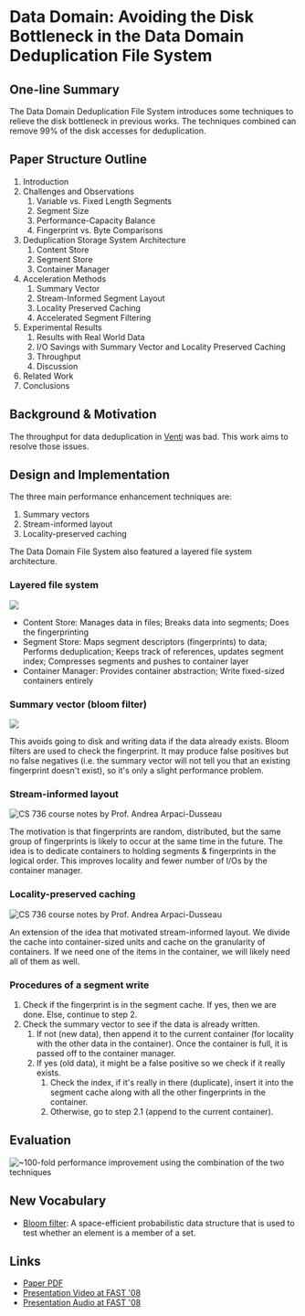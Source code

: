 # Data Domain: Avoiding the Disk Bottleneck in the Data Domain Deduplication File System

## One-line Summary

The Data Domain Deduplication File System introduces some techniques to relieve the disk bottleneck in previous works. The techniques combined can remove 99% of the disk accesses for deduplication.

## Paper Structure Outline

1. Introduction
2. Challenges and Observations
   1. Variable vs. Fixed Length Segments
   2. Segment Size
   3. Performance-Capacity Balance
   4. Fingerprint vs. Byte Comparisons
3. Deduplication Storage System Architecture
   1. Content Store
   2. Segment Store
   3. Container Manager
4. Acceleration Methods
   1. Summary Vector
   2. Stream-Informed Segment Layout
   3. Locality Preserved Caching
   4. Accelerated Segment Filtering
5. Experimental Results
   1. Results with Real World Data
   2. I/O Savings with Summary Vector and Locality Preserved Caching
   3. Throughput
   4. Discussion
6. Related Work
7. Conclusions

## Background & Motivation

The throughput for data deduplication in [Venti](venti-a-new-approach-to-archival-storage.md) was bad. This work aims to resolve those issues.

## Design and Implementation

The three main performance enhancement techniques are:

1. Summary vectors
2. Stream-informed layout
3. Locality-preserved caching

The Data Domain File System also featured a layered file system architecture.

### Layered file system

![](../../.gitbook/assets/screen-shot-2020-12-29-at-11.25.01-am.png)

* Content Store: Manages data in files; Breaks data into segments; Does the fingerprinting
* Segment Store: Maps segment descriptors \(fingerprints\) to data; Performs deduplication; Keeps track of references, updates segment index; Compresses segments and pushes to container layer
* Container Manager: Provides container abstraction; Write fixed-sized containers entirely

### Summary vector \(bloom filter\)

![](../../.gitbook/assets/screen-shot-2020-12-29-at-11.57.34-am.png)

This avoids going to disk and writing data if the data already exists. Bloom filters are used to check the fingerprint. It may produce false positives but no false negatives \(i.e. the summary vector will not tell you that an existing fingerprint doesn't exist\), so it's only a slight performance problem. 

### Stream-informed layout

![CS 736 course notes by Prof. Andrea Arpaci-Dusseau](../../.gitbook/assets/screen-shot-2020-12-29-at-11.46.50-am.png)

The motivation is that fingerprints are random, distributed, but the same group of fingerprints is likely to occur at the same time in the future. The idea is to dedicate containers to holding segments & fingerprints in the logical order. This improves locality and fewer number of I/Os by the container manager.

### Locality-preserved caching

![CS 736 course notes by Prof. Andrea Arpaci-Dusseau](../../.gitbook/assets/screen-shot-2020-12-29-at-11.45.44-am.png)

An extension of the idea that motivated stream-informed layout. We divide the cache into container-sized units and cache on the granularity of containers. If we need one of the items in the container, we will likely need all of them as well.

### Procedures of a segment write

1. Check if the fingerprint is in the segment cache. If yes, then we are done. Else, continue to step 2.
2. Check the summary vector to see if the data is already written.
   1. If not \(new data\), then append it to the current container \(for locality with the other data in the container\). Once the container is full, it is passed off to the container manager.
   2. If yes \(old data\), it might be a false positive so we check if it really exists.
      1. Check the index, if it's really in there \(duplicate\), insert it into the segment cache along with all the other fingerprints in the container.
      2. Otherwise, go to step 2.1 \(append to the current container\).

## Evaluation

![~100-fold performance improvement using the combination of the two techniques](../../.gitbook/assets/screen-shot-2020-12-29-at-11.58.04-am.png)

## New Vocabulary

* [Bloom filter](https://www.youtube.com/watch?v=kfFacplFY4Y&ab_channel=SpanningTree): A space-efficient probabilistic data structure that is used to test whether an element is a member of a set.

## Links

* [Paper PDF](https://www.usenix.org/legacy/events/fast08/tech/full_papers/zhu/zhu.pdf)
* [Presentation Video at FAST '08](https://www.usenix.org/conference/fast-08/avoiding-disk-bottleneck-data-domain-deduplication-file-system)
* [Presentation Audio at FAST '08](https://c59951.ssl.cf2.rackcdn.com/legacy_media/fast08/tech/full_papers/zhu/zhu.mp3)

